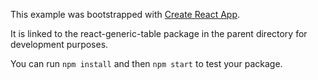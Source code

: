 This example was bootstrapped with [Create React App](https://github.com/facebook/create-react-app).

It is linked to the react-generic-table package in the parent directory for development purposes.

You can run `npm install` and then `npm start` to test your package.

